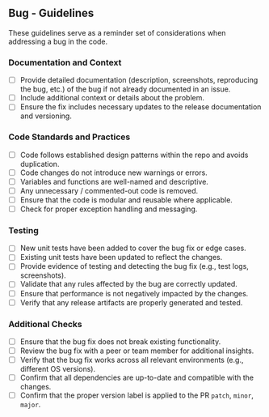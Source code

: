## Bug - Guidelines

These guidelines serve as a reminder set of considerations when addressing a bug in the code.

### Documentation and Context

- [ ] Provide detailed documentation (description, screenshots, reproducing the bug, etc.) of the bug if not already documented in an issue.
- [ ] Include additional context or details about the problem.
- [ ] Ensure the fix includes necessary updates to the release documentation and versioning.

### Code Standards and Practices

- [ ] Code follows established design patterns within the repo and avoids duplication.
- [ ] Code changes do not introduce new warnings or errors.
- [ ] Variables and functions are well-named and descriptive.
- [ ] Any unnecessary / commented-out code is removed.
- [ ] Ensure that the code is modular and reusable where applicable.
- [ ] Check for proper exception handling and messaging.

### Testing

- [ ] New unit tests have been added to cover the bug fix or edge cases.
- [ ] Existing unit tests have been updated to reflect the changes.
- [ ] Provide evidence of testing and detecting the bug fix (e.g., test logs, screenshots).
- [ ] Validate that any rules affected by the bug are correctly updated.
- [ ] Ensure that performance is not negatively impacted by the changes.
- [ ] Verify that any release artifacts are properly generated and tested.

### Additional Checks

- [ ] Ensure that the bug fix does not break existing functionality.
- [ ] Review the bug fix with a peer or team member for additional insights.
- [ ] Verify that the bug fix works across all relevant environments (e.g., different OS versions).
- [ ] Confirm that all dependencies are up-to-date and compatible with the changes.
- [ ] Confirm that the proper version label is applied to the PR `patch`, `minor`, `major`.
